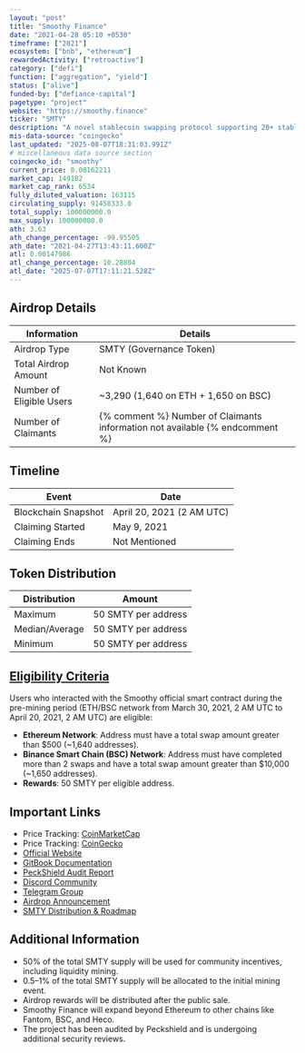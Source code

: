 ```yaml
---
layout: "post"
title: "Smoothy Finance"
date: "2021-04-28 05:10 +0530"
timeframe: ["2021"]
ecosystem: ["bnb", "ethereum"]
rewardedActivity: ["retroactive"]
category: ["defi"]
function: ["aggregation", "yield"]
status: ["alive"]
funded-by: ["defiance-capital"]
pagetype: "project"
website: "https://smoothy.finance"
ticker: "SMTY"
description: "A novel stablecoin swapping protocol supporting 20+ stablecoins in a single pool with low-cost, low-slippage swapping, and high liquidity provider (LP) rewards."
mis-data-source: "coingecko"
last_updated: "2025-08-07T18:31:03.991Z"
# miscellaneous data source section
coingecko_id: "smoothy"
current_price: 0.00162211
market_cap: 149182
market_cap_rank: 6534
fully_diluted_valuation: 163115
circulating_supply: 91458333.0
total_supply: 100000000.0
max_supply: 100000000.0
ath: 3.63
ath_change_percentage: -99.95505
ath_date: "2021-04-27T13:43:11.600Z"
atl: 0.00147986
atl_change_percentage: 10.28804
atl_date: "2025-07-07T17:11:21.528Z"
---
```


## Airdrop Details

| Information              | Details                                                                      |
| ------------------------ | ---------------------------------------------------------------------------- |
| Airdrop Type             | SMTY (Governance Token)                                                      |
| Total Airdrop Amount     | Not Known                                                                    |
| Number of Eligible Users | ~3,290 (1,640 on ETH + 1,650 on BSC)                                         |
| Number of Claimants      | {% comment %} Number of Claimants information not available {% endcomment %} |

## Timeline

| Event               | Date                      |
| ------------------- | ------------------------- |
| Blockchain Snapshot | April 20, 2021 (2 AM UTC) |
| Claiming Started    | May 9, 2021               |
| Claiming Ends       | Not Mentioned             |

## Token Distribution

| Distribution   | Amount              |
| -------------- | ------------------- |
| Maximum        | 50 SMTY per address |
| Median/Average | 50 SMTY per address |
| Minimum        | 50 SMTY per address |

## [Eligibility Criteria](https://smoothy-finance.medium.com/announcement-on-smty-distribution-timeline-initial-mining-rewards-and-roadmap-2550a37bbb67)

Users who interacted with the Smoothy official smart contract during the pre-mining period (ETH/BSC network from March 30, 2021, 2 AM UTC to April 20, 2021, 2 AM UTC) are eligible:

- **Ethereum Network**: Address must have a total swap amount greater than $500 (~1,640 addresses).
- **Binance Smart Chain (BSC) Network**: Address must have completed more than 2 swaps and have a total swap amount greater than $10,000 (~1,650 addresses).
- **Rewards**: 50 SMTY per eligible address.

## Important Links
- Price Tracking: [CoinMarketCap](https://coinmarketcap.com/currencies/smoothy/)
- Price Tracking: [CoinGecko](https://www.coingecko.com/en/coins/smoothy)
- [Official Website](https://smoothy.finance)
- [GitBook Documentation](https://docs.smoothy.finance/)
- [PeckShield Audit Report](https://smoothy.finance/PeckShield-Audit-SmoothyV1-v1.0rc.pdf)
- [Discord Community](https://discord.gg/8zFZXtx)
- [Telegram Group](https://t.me/Smoothy_finance)
- [Airdrop Announcement](https://smoothy-finance.medium.com/smoothy-v2-is-coming-initial-mining-and-airdrop-about-to-start-e1ac17015566)
- [SMTY Distribution & Roadmap](https://smoothy-finance.medium.com/announcement-on-smty-distribution-timeline-initial-mining-rewards-and-roadmap-2550a37bbb67)

## Additional Information

- 50% of the total SMTY supply will be used for community incentives, including liquidity mining.
- 0.5–1% of the total SMTY supply will be allocated to the initial mining event.
- Airdrop rewards will be distributed after the public sale.
- Smoothy Finance will expand beyond Ethereum to other chains like Fantom, BSC, and Heco.
- The project has been audited by Peckshield and is undergoing additional security reviews.